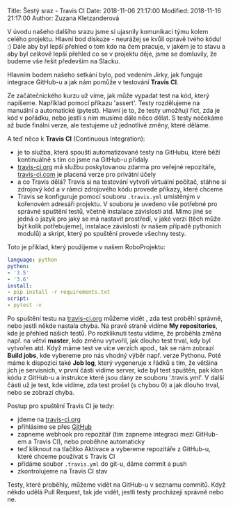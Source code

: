 Title: Šestý sraz - Travis CI
Date: 2018-11-06 21:17:00
Modified: 2018-11-16 21:17:00
Author: Zuzana Kletzanderová

V úvodu našeho dalšího srazu jsme si ujasnily komunikaci týmu kolem celého projektu. Hlavní bod diskuze - neurážej se kvůli opravě tvého kódu! :) Dále aby byl lepší přehled o tom kdo na čem pracuje, v jakém je to stavu a aby byl *celkově* lepší přehled co se v projektu děje, jsme se domluvily, že budeme vše řešit především na Slacku.

Hlavním bodem našeho setkání bylo, pod vedením Jirky, jak funguje integrace GitHub-u a jak nám pomůže v testování **Travis CI**.

Ze začátečnického kurzu už víme, jak může vypadat test na kód, který napíšeme. Například pomocí příkazu 'assert'. Testy rozdělujeme na manuální a automatické (pytest). Hlavní je to, že testy umožňují říct, zda je kód v pořádku, nebo jestli s ním musíme dále něco dělat. S testy nečekáme až bude finální verze, ale testujeme už jednotlivé změny, které děláme.

A teď něco k **Travis CI** (Continuous Integration):

- je to služba, která spouští automatizované testy na GitHubu, které běží kontinuálně s tím co jsme na GitHub-u přidaly 
- [travis-ci.org](https://travis-ci.org) má službu poskytovanou zdarma pro veřejné repozitáře, [travis-ci.com](https://travis-ci.com) je placená verze pro privátní účely
-  a co Travis dělá? Travis si na testování vytvoří virtuální počítač, stáhne si zdrojový kód a v rámci zdrojového kódu provede příkazy, které chceme
- Travis se konfiguruje pomocí souboru `.travis.yml` umístěným v kořenovém adresáři projektu. V souboru je uvedeno vše potřebné pro správné spuštění testů, včetně instalace závislostí atd. Mimo jiné se jedná o jazyk pro jaký se má nastavit prostředí, v jaké verzi (těch může být kolik potřebujeme), instalace závislostí (v našem případě pythoních modulů) a skript,  který po spuštění provede všechny testy. 

Toto je příklad, který  použijeme v našem RoboProjektu:
```yml
language: python
python:
- '3.5'
- '3.6'
install:
- pip install -r requirements.txt
script:
- pytest -v
```
Po spuštění testu na [travis-ci.org](https://travis-ci.org) můžeme vidět , zda test proběhl správně, nebo jestli někde nastala chyba. Na pravé straně vidíme **My repositories**,  kde je přehled našich testů. Po rozkliknutí testu vidíme, že proběhla změna např. na větvi **master**, kdo změnu vytvořil, jak dlouho test trval, kdy byl vytvořen atd. Když máme test ve více verzích apod., tak se nám zobrazí **Build jobs**, kde vybereme pro nás vhodný výběr např. verze Pythonu. Poté máme k dispozici také **Job log**, který vygeneruje x řádků s tím, že většina jich je servisních, v první části vidíme server, kde byl test spuštěn, pak klon kódu z GitHub-u a instrukce které jsou dány ze souboru '.travis.yml'. V další části už je test, kde vidíme, zda test prošel (s chybou 0) a jak dlouho trval, nebo se zobrazí chyba.

Postup pro spuštění Travis CI je tedy:

 - jdeme na [travis-ci.org](https://travis-ci.org)
 - přihlásíme se přes [GitHub](https://github.com)
 - zapneme webhook pro repozitář (tím zapneme integraci mezi GitHub-em a Travis CI), nebo proběhne automaticky
 - teď kliknout na tlačítko Aktivace a vybereme repozitáře z GitHub-u, které chceme používat s Travis CI
 - přidáme soubor `.travis.yml` do git-u, dáme commit a push 
 - zkontrolujeme na Travis CI stav

Testy, které proběhly,  můžeme vidět na GitHub-u v seznamu commitů. Když někdo udělá Pull Request, tak jde vidět, jestli testy procházejí správně nebo ne.


